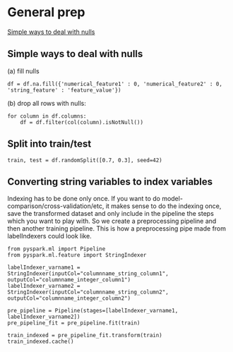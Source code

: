 # General prep
[Simple ways to deal with nulls](#simple-ways-to-deal-with-nulls)


## Simple ways to deal with nulls
(a) fill nulls 
```
df = df.na.fill({'numerical_feature1' : 0, 'numerical_feature2' : 0, 'string_feature' : 'feature_value'})
```

(b) drop all rows with nulls:
```
for column in df.columns:
    df = df.filter(col(column).isNotNull())
```

## Split into train/test
```
train, test = df.randomSplit([0.7, 0.3], seed=42)
```

## Converting string variables to index variables
Indexing has to be done only once. If you want to do model-comparison/cross-validation/etc, it makes sense to 
do the indexing once, save the transformed dataset and only include in the pipeline the steps which you want 
to play with. So we create a preprocessing pipeline and then another training pipeline. This is how a preprocessing
pipe made from labelIndexers could look like.
```
from pyspark.ml import Pipeline
from pyspark.ml.feature import StringIndexer

labelIndexer_varname1 = StringIndexer(inputCol="columnname_string_column1", outputCol="columnname_integer_column1")
labelIndexer_varname2 = StringIndexer(inputCol="columnname_string_column2", outputCol="columnname_integer_column2")

pre_pipeline = Pipeline(stages=[labelIndexer_varname1, labelIndexer_varname2])
pre_pipeline_fit = pre_pipeline.fit(train)

train_indexed = pre_pipeline_fit.transform(train)
train_indexed.cache()
```
